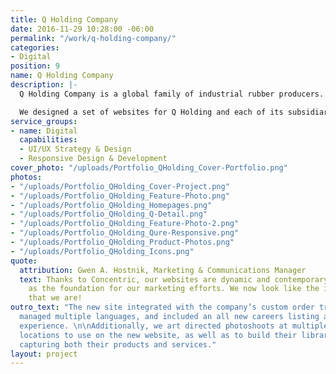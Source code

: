 ```yaml
---
title: Q Holding Company
date: 2016-11-29 10:28:00 -06:00
permalink: "/work/q-holding-company/"
categories:
- Digital
position: 9
name: Q Holding Company
description: |-
  Q Holding Company is a global family of industrial rubber producers. They make seals, grommets, insulators, tubes, and many other products that can be found in cars, hospitals, and even space ships!

  We designed a set of websites for Q Holding and each of its subsidiary brands. Each of the sites contains a wealth of technical information for Q Holding’s engineering-focused audiences. The fresh and modern designs make technical specifics easy to find from any device and have improved conversions.
service_groups:
- name: Digital
  capabilities:
  - UI/UX Strategy & Design
  - Responsive Design & Development
cover_photo: "/uploads/Portfolio_QHolding_Cover-Portfolio.png"
photos:
- "/uploads/Portfolio_QHolding_Cover-Project.png"
- "/uploads/Portfolio_QHolding_Feature-Photo.png"
- "/uploads/Portfolio_QHolding_Homepages.png"
- "/uploads/Portfolio_QHolding_Q-Detail.png"
- "/uploads/Portfolio_QHolding_Feature-Photo-2.png"
- "/uploads/Portfolio_QHolding_Qure-Responsive.png"
- "/uploads/Portfolio_QHolding_Product-Photos.png"
- "/uploads/Portfolio_QHolding_Icons.png"
quote:
  attribution: Gwen A. Hostnik, Marketing & Communications Manager
  text: Thanks to Concentric, our websites are dynamic and contemporary and they serve
    as the foundation for our marketing efforts. We now look like the industry leader
    that we are!
outro_text: "The new site integrated with the company’s custom order tracking system,
  managed multiple languages, and included an all new careers listing and application
  experience. \n\nAdditionally, we art directed photoshoots at multiple warehouse
  locations to use on the new website, as well as to build their library of photography
  capturing both their products and services."
layout: project
---
```


